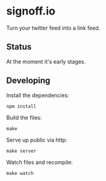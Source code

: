 # signoff.io

Turn your twitter feed into a link feed.

## Status

At the moment it's early stages.

## Developing

Install the dependencies:

    npm install

Build the files:

    make

Serve up public via http:

    make server

Watch files and recompile:

    make watch
